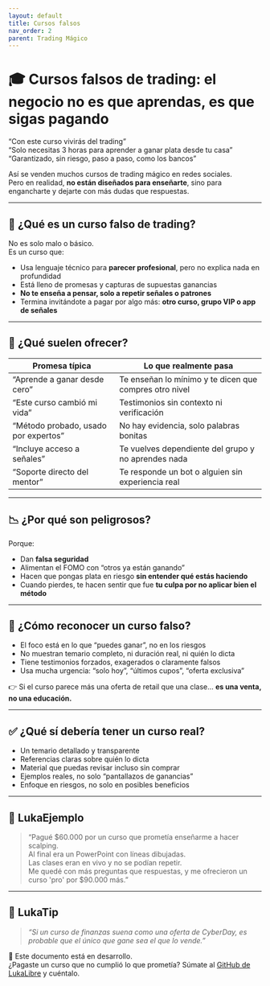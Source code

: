 ```yaml
---
layout: default
title: Cursos falsos
nav_order: 2
parent: Trading Mágico
---
```


# 🎓 Cursos falsos de trading: el negocio no es que aprendas, es que sigas pagando

“Con este curso vivirás del trading”  
“Solo necesitas 3 horas para aprender a ganar plata desde tu casa”  
“Garantizado, sin riesgo, paso a paso, como los bancos”

Así se venden muchos cursos de trading mágico en redes sociales.  
Pero en realidad, **no están diseñados para enseñarte**, sino para engancharte y dejarte con más dudas que respuestas.

---

## 🧠 ¿Qué es un curso falso de trading?

No es solo malo o básico.  
Es un curso que:

- Usa lenguaje técnico para **parecer profesional**, pero no explica nada en profundidad
- Está lleno de promesas y capturas de supuestas ganancias
- **No te enseña a pensar, solo a repetir señales o patrones**
- Termina invitándote a pagar por algo más: **otro curso, grupo VIP o app de señales**

---

## 💸 ¿Qué suelen ofrecer?

| Promesa típica                                | Lo que realmente pasa                                |
|-----------------------------------------------|-------------------------------------------------------|
| “Aprende a ganar desde cero”                  | Te enseñan lo mínimo y te dicen que compres otro nivel |
| “Este curso cambió mi vida”                   | Testimonios sin contexto ni verificación             |
| “Método probado, usado por expertos”          | No hay evidencia, solo palabras bonitas               |
| “Incluye acceso a señales”                    | Te vuelves dependiente del grupo y no aprendes nada   |
| “Soporte directo del mentor”                  | Te responde un bot o alguien sin experiencia real     |

---

## 📉 ¿Por qué son peligrosos?

Porque:

- Dan **falsa seguridad**
- Alimentan el FOMO con “otros ya están ganando”
- Hacen que pongas plata en riesgo **sin entender qué estás haciendo**
- Cuando pierdes, te hacen sentir que fue **tu culpa por no aplicar bien el método**

---

## 🎯 ¿Cómo reconocer un curso falso?

- El foco está en lo que “puedes ganar”, no en los riesgos
- No muestran temario completo, ni duración real, ni quién lo dicta
- Tiene testimonios forzados, exagerados o claramente falsos
- Usa mucha urgencia: “solo hoy”, “últimos cupos”, “oferta exclusiva”

👉 Si el curso parece más una oferta de retail que una clase… **es una venta, no una educación.**

---

## ✅ ¿Qué sí debería tener un curso real?

- Un temario detallado y transparente
- Referencias claras sobre quién lo dicta
- Material que puedas revisar incluso sin comprar
- Ejemplos reales, no solo “pantallazos de ganancias”
- Enfoque en riesgos, no solo en posibles beneficios

---

## 💬 LukaEjemplo

> “Pagué $60.000 por un curso que prometía enseñarme a hacer scalping.  
> Al final era un PowerPoint con líneas dibujadas.  
> Las clases eran en vivo y no se podían repetir.  
> Me quedé con más preguntas que respuestas, y me ofrecieron un curso 'pro' por $90.000 más.”

---

## 🧠 LukaTip

> *“Si un curso de finanzas suena como una oferta de CyberDay, es probable que el único que gane sea el que lo vende.”*

📌 Este documento está en desarrollo.  
¿Pagaste un curso que no cumplió lo que prometía? Súmate al [GitHub de LukaLibre](https://github.com/tuusuario/lukalibre) y cuéntalo.
